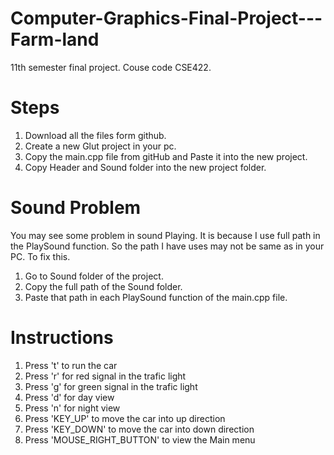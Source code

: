# Computer-Graphics-Final-Project---Farm-land
11th semester final project. Couse code CSE422.

# Steps
1. Download all the files form github.
2. Create a new Glut project in your pc.
3. Copy the main.cpp file from gitHub and Paste it into the new project.
4. Copy Header and Sound folder into the new project folder.

# Sound Problem
You may see some problem in sound Playing. It is because I use full path in the PlaySound function. So the path I have uses may not be same as in your PC. To fix this.
1. Go to Sound folder of the project.
2. Copy the full path of the Sound folder.
3. Paste that path in each PlaySound function of the main.cpp file.

# Instructions

1. Press 't' to run the car
2. Press 'r' for red signal in the trafic light
3. Press 'g' for green signal in the trafic light
4. Press 'd' for day view
5. Press 'n' for night view
6. Press 'KEY_UP' to move the car into up direction
7. Press 'KEY_DOWN' to move the car into down direction
8. Press 'MOUSE_RIGHT_BUTTON' to view the Main menu
